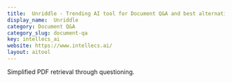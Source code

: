 ```yaml
---
title:  Unriddle - Trending AI tool for Document Q&A and best alternatives
display_name:  Unriddle
category: Document Q&A
category_slug: document-qa
key: intellecs_ai
website: https://www.intellecs.ai/
layout: aitool
---
```


Simplified PDF retrieval through questioning.

